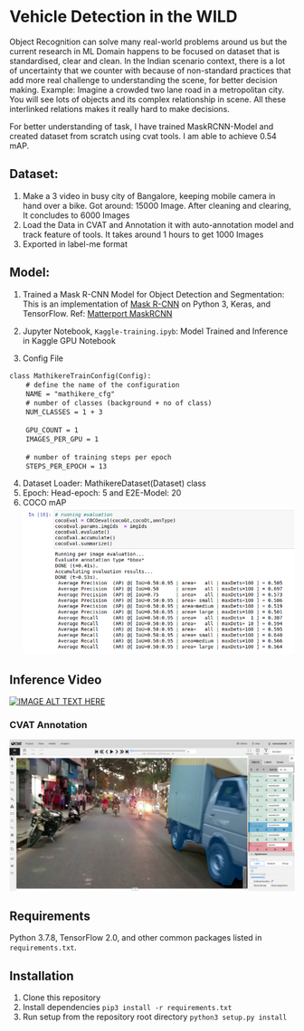 # Vehicle Detection in the WILD

Object Recognition can solve many real-world problems around us but the current research in ML Domain happens
to be focused on dataset that is standardised, clear and clean. In the Indian scenario context, there is a lot of uncertainty that
we counter with because of non-standard practices that add more real challenge to understanding the scene, for better decision making.
Example: Imagine a crowded two lane road in a metropolitan city. You will see lots of objects and its complex relationship in scene.
All these interlinked relations makes it really hard to make decisions.

For better understanding of task, I have trained MaskRCNN-Model and created dataset from scratch using cvat tools. I am able to achieve 0.54 mAP.

## Dataset:
1. Make a 3 video in busy city of Bangalore, keeping mobile camera in hand over a bike. Got around: 15000 Image. After cleaning and clearing, It concludes to 6000 Images
2. Load the Data in CVAT and Annotation it with auto-annotation model and track feature of tools. It takes around 1 hours to get 1000 Images
3. Exported in label-me format

## Model:
1. Trained a Mask R-CNN Model for Object Detection and Segmentation: This is an implementation of [Mask R-CNN](https://arxiv.org/abs/1703.06870) on Python 3, Keras, and TensorFlow. Ref: [Matterport MaskRCNN](https://github.com/matterport/Mask_RCNN)

2. Jupyter Notebook, `Kaggle-training.ipyb`: Model Trained and Inference in Kaggle GPU Notebook

3. Config File 
  ``` # define a configuration for the model
  class MathikereTrainConfig(Config):
      # define the name of the configuration
      NAME = "mathikere_cfg"
      # number of classes (background + no of class)
      NUM_CLASSES = 1 + 3
      
      GPU_COUNT = 1
      IMAGES_PER_GPU = 1
      
      # number of training steps per epoch
      STEPS_PER_EPOCH = 13
  ```

4. Dataset Loader:  MathikereDataset(Dataset) class
5. Epoch: Head-epoch: 5 and E2E-Model: 20 
6. COCO mAP
![](assets/cocoMap.png)

## Inference Video
[![IMAGE ALT TEXT HERE](https://img.youtube.com/vi/n03m9lC32H0/0.jpg)](https://www.youtube.com/watch?v=n03m9lC32H0)


### CVAT Annotation

![](assets/vehicleDetection.png)





## Requirements
Python 3.7.8, TensorFlow 2.0, and other common packages listed in `requirements.txt`.


## Installation
1. Clone this repository
2. Install dependencies
   ``` pip3 install -r requirements.txt ```
3. Run setup from the repository root directory
    ``` python3 setup.py install ``` 

